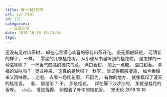```yaml
---
title: 看一场桂花雨
url: 127.html
id: 127
categories:
  - 生活心得
date: 2018-10-18 19:13:04
tags:
---
```


还没有见过山茶树， 却在心里满心欢喜的等待山茶开花。 虽无那般妖艳， 可清新的样子， 一样。   零星的几棵桂花树， 从小便从书里听到的桂花糕， 是怎样的一种滋味呢？   一杯香气四溢的桂花乌龙， 满口香甜， 加上一点糖， 溢口甜香。 幸福的滋味吗？   晃过神来， 这真的是秋吗？   秋呀， 曾显得那般凄凉， 如今香甜来又回味香。   走吧， 去看一场桂花雨， 只因为， 有你的地方， 就像飘起了漫天的桂花香。   看， 那是雨？ 不， 那是桂花。   踩在脚下沙沙沙的， 那就是桂花的香呀。   小心， 慢些落脚， 别惊着了叶中的桂花香。   宋天伦 2018.10.18